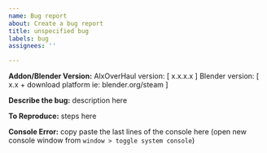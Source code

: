 ```yaml
---
name: Bug report
about: Create a bug report
title: unspecified bug
labels: bug
assignees: ''

---
```


**Addon/Blender Version:**
AlxOverHaul version: [ x.x.x.x ]
Blender version: [ x.x + download platform ie: blender.org/steam ]

**Describe the bug:**
description here

**To Reproduce:**
steps here

**Console Error:**
copy paste the last lines of the console here 
(open new console window from `window > toggle system console`)
